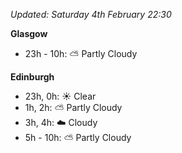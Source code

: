 *Updated: Saturday 4th February 22:30*

**Glasgow**

* 23h - 10h: :partly_sunny: Partly Cloudy

**Edinburgh**

* 23h, 0h: :sunny: Clear
* 1h, 2h: :partly_sunny: Partly Cloudy
* 3h, 4h: :cloud: Cloudy
* 5h - 10h: :partly_sunny: Partly Cloudy
